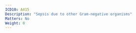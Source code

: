 ```yaml
---
ICD10: A415
Description: "Sepsis due to other Gram-negative organisms"
Matters: No
Weight: 0
---
```


